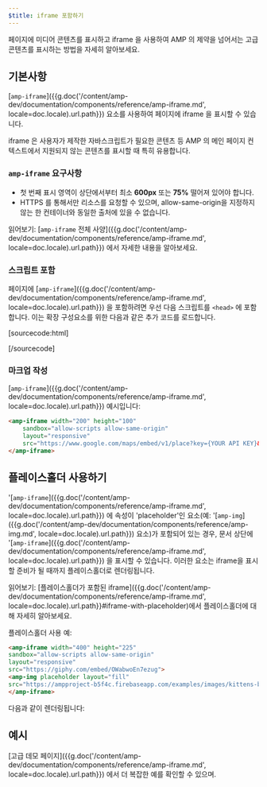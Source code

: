 ```yaml
---
$title: iframe 포함하기
---
```


페이지에 미디어 콘텐츠를 표시하고 iframe 을 사용하여 AMP 의 제약을 넘어서는 고급 콘텐츠를 표시하는 방법을 자세히 알아보세요.

## 기본사항

[`amp-iframe`]({{g.doc('/content/amp-dev/documentation/components/reference/amp-iframe.md', locale=doc.locale).url.path}}) 요소를 사용하여 페이지에 iframe 을 표시할 수 있습니다.

iframe 은 사용자가 제작한 자바스크립트가 필요한 콘텐츠 등 AMP 의 메인 페이지 컨텍스트에서 지원되지 않는 콘텐츠를 표시할 때 특히 유용합니다.

### `amp-iframe` 요구사항

* 첫 번째 표시 영역이 상단에서부터 최소 **600px** 또는 **75%** 떨어져 있어야 합니다.
* HTTPS 를 통해서만 리소스를 요청할 수 있으며, allow-same-origin을 지정하지 않는 한 컨테이너와 동일한 출처에 있을 수 없습니다.

읽어보기: [`amp-iframe` 전체 사양]({{g.doc('/content/amp-dev/documentation/components/reference/amp-iframe.md', locale=doc.locale).url.path}}) 에서 자세한 내용을 알아보세요.

### 스크립트 포함

페이지에 [`amp-iframe`]({{g.doc('/content/amp-dev/documentation/components/reference/amp-iframe.md', locale=doc.locale).url.path}}) 을 포함하려면 우선 다음 스크립트를 `<head>` 에 포함합니다. 이는 확장 구성요소를 위한 다음과 같은 추가 코드를 로드합니다.

[sourcecode:html]
<script async custom-element="amp-iframe"
    src="https://cdn.ampproject.org/v0/amp-iframe-0.1.js"></script>
[/sourcecode]

### 마크업 작성

[`amp-iframe`]({{g.doc('/content/amp-dev/documentation/components/reference/amp-iframe.md', locale=doc.locale).url.path}}) 예시입니다:

```html
<amp-iframe width="200" height="100"
    sandbox="allow-scripts allow-same-origin"
    layout="responsive"
    src="https://www.google.com/maps/embed/v1/place?key={YOUR API KEY}&q=europe">
</amp-iframe>
```

## 플레이스홀더 사용하기

'[`amp-iframe`]({{g.doc('/content/amp-dev/documentation/components/reference/amp-iframe.md', locale=doc.locale).url.path}}) 에 속성이 'placeholder'인 요소(예: '[`amp-img`]({{g.doc('/content/amp-dev/documentation/components/reference/amp-img.md', locale=doc.locale).url.path}})  요소)가 포함되어 있는 경우, 문서 상단에 '[`amp-iframe`]({{g.doc('/content/amp-dev/documentation/components/reference/amp-iframe.md', locale=doc.locale).url.path}}) 을 표시할 수 있습니다. 이러한 요소는 iframe을 표시할 준비가 될 때까지 플레이스홀더로 렌더링됩니다.

읽어보기: [플레이스홀더가 포함된 iframe]({{g.doc('/content/amp-dev/documentation/components/reference/amp-iframe.md', locale=doc.locale).url.path}}#iframe-with-placeholder)에서 플레이스홀더에 대해 자세히 알아보세요.

플레이스홀더 사용 예:

```html
<amp-iframe width="400" height="225"
sandbox="allow-scripts allow-same-origin"
layout="responsive"
src="https://giphy.com/embed/OWabwoEn7ezug">
<amp-img placeholder layout="fill"
src="https://ampproject-b5f4c.firebaseapp.com/examples/images/kittens-biting.jpg"></amp-img>
</amp-iframe>
```
다음과 같이 렌더링됩니다:

<amp-iframe width="400" height="225"
sandbox="allow-scripts allow-same-origin"
layout="responsive"
src="https://giphy.com/embed/OWabwoEn7ezug">
<amp-img placeholder layout="fill"
src="https://ampproject-b5f4c.firebaseapp.com/examples/images/kittens-biting.jpg"></amp-img>
</amp-iframe>

## 예시

[고급 데모 페이지]({{g.doc('/content/amp-dev/documentation/components/reference/amp-iframe.md', locale=doc.locale).url.path}}) 에서 더 복잡한 예를 확인할 수 있으며.
